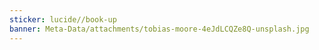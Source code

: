 ```yaml
---
sticker: lucide//book-up
banner: Meta-Data/attachments/tobias-moore-4eJdLCQZe8Q-unsplash.jpg
---
```

